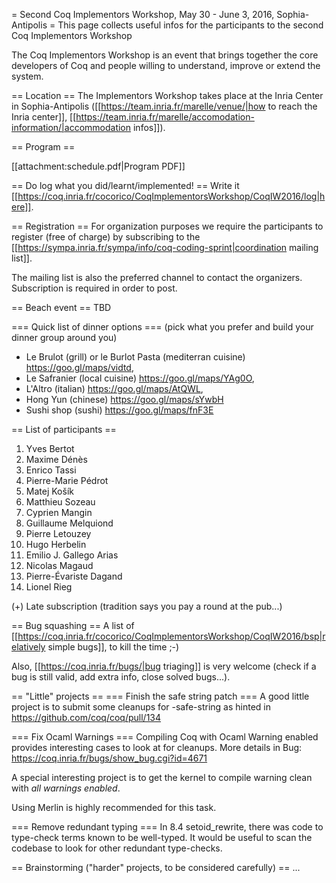 = Second Coq Implementors Workshop, May 30 - June 3, 2016, Sophia-Antipolis =
This page collects useful infos for the participants to the second Coq Implementors Workshop

The Coq Implementors Workshop is an event that brings together the core developers of Coq and people willing to understand, improve or extend the system.

== Location ==
The Implementors Workshop takes place at the Inria Center in Sophia-Antipolis ([[https://team.inria.fr/marelle/venue/|how to reach the Inria center]], [[https://team.inria.fr/marelle/accomodation-information/|accommodation infos]]).

== Program ==

[[attachment:schedule.pdf|Program PDF]]

== Do log what you did/learnt/implemented! ==
Write it [[https://coq.inria.fr/cocorico/CoqImplementorsWorkshop/CoqIW2016/log|here]].

== Registration ==
For organization purposes we require the participants to register (free of charge) by subscribing to the [[https://sympa.inria.fr/sympa/info/coq-coding-sprint|coordination mailing list]].

The mailing list is also the preferred channel to contact the organizers. Subscription is required in order to post.

== Beach event ==
TBD

=== Quick list of dinner options ===
(pick what you prefer and build your dinner group around you)

 * Le Brulot (grill) or le Burlot Pasta (mediterran cuisine) https://goo.gl/maps/vidtd,
 * Le Safranier (local cuisine) https://goo.gl/maps/YAg0O,
 * L'Altro (italian) https://goo.gl/maps/AtQWL,
 * Hong Yun (chinese) https://goo.gl/maps/sYwbH
 * Sushi shop (sushi) https://goo.gl/maps/fnF3E

== List of participants ==
 1. Yves Bertot
 1. Maxime Dénès
 1. Enrico Tassi
 1. Pierre-Marie Pédrot
 1. Matej Košík
 1. Matthieu Sozeau
 1. Cyprien Mangin
 1. Guillaume Melquiond
 1. Pierre Letouzey
 1. Hugo Herbelin
 1. Emilio J. Gallego Arias
 1. Nicolas Magaud
 1. Pierre-Évariste Dagand
 1. Lionel Rieg

(+) Late subscription (tradition says you pay a round at the pub...)

== Bug squashing ==
A list of [[https://coq.inria.fr/cocorico/CoqImplementorsWorkshop/CoqIW2016/bsp|relatively simple bugs]], to kill the time ;-)

Also, [[https://coq.inria.fr/bugs/|bug triaging]] is very welcome (check if a bug is still valid, add extra info, close solved bugs...).

== "Little" projects ==
=== Finish the safe string patch ===
A good little project is to submit some cleanups for -safe-string as hinted in https://github.com/coq/coq/pull/134

=== Fix Ocaml Warnings ===
Compiling Coq with Ocaml Warning enabled provides interesting cases to look at for cleanups. More details in Bug: https://coq.inria.fr/bugs/show_bug.cgi?id=4671

A special interesting project is to get the kernel to compile warning clean with *all warnings enabled*.

Using Merlin is highly recommended for this task.

=== Remove redundant typing ===
In 8.4 setoid_rewrite, there was code to type-check terms known to be well-typed. It would be useful to scan the codebase to look for other redundant type-checks.

== Brainstorming ("harder" projects, to be considered carefully) ==
...
